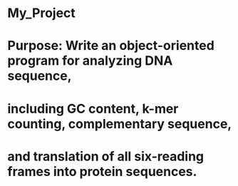 # My_Project
# Purpose: Write an object-oriented program for analyzing DNA sequence,
#          including GC content, k-mer counting, complementary sequence,
#          and translation of all six-reading frames into protein sequences.
